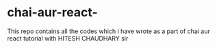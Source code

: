 # chai-aur-react-
This repo contains all the codes which i have wrote as a part of chai aur react tutorial with HITESH CHAUDHARY sir 
